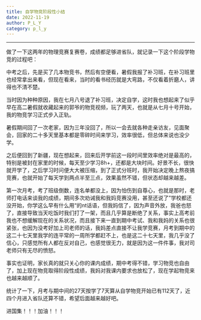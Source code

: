 ```yaml
---
title: 自学物竞阶段性小结
date: 2022-11-19
author: P_L_Y
category: p_l_y
---
```

---

做了一下这两年的物理竞赛复赛卷，成绩都足够进省队，就记录一下这个阶段学物竞的过程吧：

中考之后，先是买了几本物竞书，然后有空便看，暑假我报了补习班，在补习班里也经常拿出来看，但现在看来，当时的看书经历就是大弯路，不仅看着折磨人，讲得也不清不楚。

当时因为种种原因，我在七月八号退了补习班，决定自学，这时我也想起来了似乎早在高二暑假就收藏起来的郭爷的物竞视频，玩了两天，也就是从七月十号开始，我的物竞学习正式步入正轨。

暑假期间回了一次老家，因为三年没回了，所以一会去就各种走亲访友，见面聚会，回家的二十多天里基本都是零碎时间来学习，效率很低，但总体来说也没少学。

之后便回到了新疆，现在想起来，回来后开学前这一段时间里效率绝对是最高的，特别是被封在家里的时候，每天至少学习8h+，还都是大块时间。好景不长，很快就开学了，之后学习时问便大大被压缩，到了正式分班时，我开始决定晚上熬夜搞竞赛，也就开始了每天学到两点半至三点，效果虽然不错，但状态却越来越差。

第一次月考，考了班级倒数，连名单都没上，因为怕伤到自尊心，也就是那时，老师打电话来谈我的成绩，期间多次劝诫我和我妈竞赛没用，甚至还说了”学校都还没开始，你学这么早有什么用“的nt话语，但我妈信了，因为声音外放，我爸也怒了，直接导致当天吃饭时我们打了一架，而且几乎算是断绝了关系，事实上高考前我也不想缓解现在的关系状况，而且接下来一直到期中考试、我和我妈的关系也很紧张，也因为没考好加上司老师的话，我妈差点直接不让我学竞赛，月考到期中的这二十七天里我学的连平常的一周所学都赶不上，也是这二十七天里，我几乎没了信心，只感觉所有人都在反对自己，也感觉很无力，就是因为这一件件事，我对司老师只有无尽的愤怒。

事实也证明，家长真的就只关心你的课内成绩，期中考得不错，学习物竞也自由了，加上现在物竞取得阶段性成绩，我妈对我课内要求也放松了，现在学起物竞来也越来越顺了。

统计了一下，月考与期中间的27天按学了7天算从自学物竞开始已有112天了，近四个月进入省队还算不错，希望后面越来越好吧。

进国集！！！加油！！！
